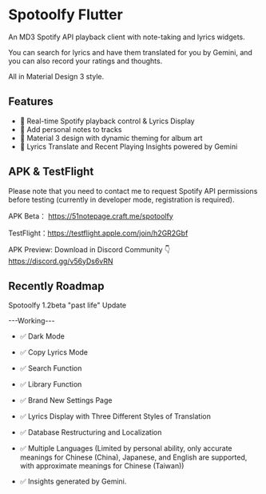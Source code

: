 # Spotoolfy Flutter
An MD3 Spotify API playback client with note-taking and lyrics widgets.

You can search for lyrics and have them translated for you by Gemini, and you can also record your ratings and thoughts.

All in Material Design 3 style.


## Features

- 🎵 Real-time Spotify playback control & Lyrics Display
- 💭 Add personal notes to tracks
- 🎨 Material 3 design with dynamic theming for album art
- 💬 Lyrics Translate and Recent Playing Insights powered by Gemini

## APK & TestFlight
Please note that you need to contact me to request Spotify API permissions before testing (currently in developer mode, registration is required).

APK Beta： https://51notepage.craft.me/spotoolfy

TestFlight：https://testflight.apple.com/join/h2GR2Gbf

APK Preview: Download in Discord Community 👇
https://discord.gg/v56yDs6vRN

## Recently Roadmap

Spotoolfy 1.2beta "past life" Update

---Working---

- ✅ Dark Mode

- ✅ Copy Lyrics Mode

- ✅ Search Function

- ✅ Library Function

- ✅ Brand New Settings Page

- ✅ Lyrics Display with Three Different Styles of Translation

- ✅ Database Restructuring and Localization

- ✅ Multiple Languages (Limited by personal ability, only accurate meanings for Chinese (China), Japanese, and English are supported, with approximate meanings for Chinese (Taiwan))

- ✅ Insights generated by Gemini.
